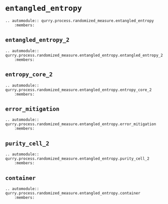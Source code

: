 # `entangled_entropy`

```{eval-rst}
.. automodule:: qurry.process.randomized_measure.entangled_entropy
    :members:
```

## `entangled_entropy_2`

```{eval-rst}
.. automodule:: qurry.process.randomized_measure.entangled_entropy.entangled_entropy_2
    :members:
```

## `entropy_core_2`

```{eval-rst}
.. automodule:: qurry.process.randomized_measure.entangled_entropy.entropy_core_2
    :members:
```

## `error_mitigation`

```{eval-rst}
.. automodule:: qurry.process.randomized_measure.entangled_entropy.error_mitigation
    :members:
```

## `purity_cell_2`

```{eval-rst}
.. automodule:: qurry.process.randomized_measure.entangled_entropy.purity_cell_2
    :members:
```

## `container`

```{eval-rst}
.. automodule:: qurry.process.randomized_measure.entangled_entropy.container
    :members:
```
